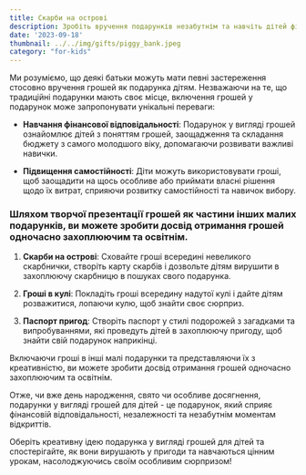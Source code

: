 ```yaml
---
title: Скарби на острові
description: Зробіть вручення подарунків незабутнім та навчіть дітей фінансовій відповідальності, подарувавши гроші з креативністю.
date: '2023-09-18'
thumbnail: ../../img/gifts/piggy_bank.jpeg
category: "for-kids"
---
```

Ми розуміємо, що деякі батьки можуть мати певні застереження стосовно вручення грошей як подарунка дітям. Незважаючи на те, що традиційні подарунки мають своє місце, включення грошей у подарунок може запропонувати унікальні переваги:

- **Навчання фінансової відповідальності**: Подарунок у вигляді грошей ознайомлює дітей з поняттям грошей, заощадження та складання бюджету з самого молодшого віку, допомагаючи розвивати важливі навички.

- **Підвищення самостійності**: Діти можуть використовувати гроші, щоб заощадити на щось особливе або приймати власні рішення щодо їх витрат, сприяючи розвитку самостійності та навичок вибору.

### Шляхом творчої презентації грошей як частини інших малих подарунків, ви можете зробити досвід отримання грошей одночасно захоплюючим та освітнім.

1. **Скарби на острові**: Сховайте гроші всередині невеликого скарбнички, створіть карту скарбів і дозвольте дітям вирушити в захоплюючу скарбницю в пошуках свого подарунка.

2. **Гроші в кулі**: Покладіть гроші всередину надутої кулі і дайте дітям розважитися, лопаючи кулю, щоб знайти своє сюрприз.

3. **Паспорт пригод**: Створіть паспорт у стилі подорожей з загадками та випробуваннями, які проведуть дітей в захоплюючу пригоду, щоб знайти свій подарунок наприкінці.

Включаючи гроші в інші малі подарунки та представляючи їх з креативністю, ви можете зробити досвід отримання грошей одночасно захоплюючим та освітнім.

Отже, чи вже день народження, свято чи особливе досягнення, подарунки у вигляді грошей для дітей - це подарунок, який сприяє фінансовій відповідальності, незалежності та незабутнім моментам відкриттів.

Оберіть креативну ідею подарунка у вигляді грошей для дітей та спостерігайте, як вони вирушають у пригоди та навчаються цінним урокам, насолоджуючись своїм особливим сюрпризом!
